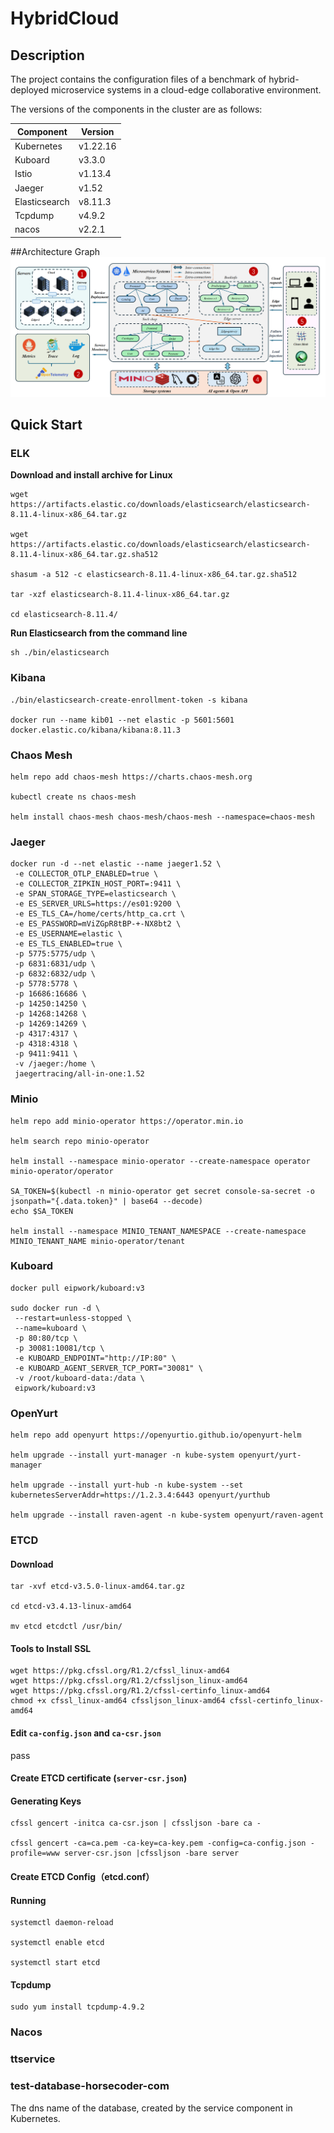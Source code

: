 # HybridCloud
## Description

The project contains the configuration files of a benchmark of hybrid-deployed microservice systems in a cloud-edge collaborative environment.

The versions of the components in the cluster are as follows:

| Component | Version | 
|-------|-------|
| Kubernetes | v1.22.16 |
| Kuboard | v3.3.0 |
|Istio |v1.13.4|
|Jaeger |v1.52|
|Elasticsearch | v8.11.3|
|Tcpdump | v4.9.2|
|nacos| v2.2.1|

##Architecture Graph
![architecture](image/1.png)
## Quick Start

### ELK

<strong>Download and install archive for Linux</strong>

```shell
wget https://artifacts.elastic.co/downloads/elasticsearch/elasticsearch-8.11.4-linux-x86_64.tar.gz

wget https://artifacts.elastic.co/downloads/elasticsearch/elasticsearch-8.11.4-linux-x86_64.tar.gz.sha512

shasum -a 512 -c elasticsearch-8.11.4-linux-x86_64.tar.gz.sha512

tar -xzf elasticsearch-8.11.4-linux-x86_64.tar.gz

cd elasticsearch-8.11.4/
```

<strong>Run Elasticsearch from the command line</strong>

```shell
sh ./bin/elasticsearch
```

### Kibana

```shell
./bin/elasticsearch-create-enrollment-token -s kibana

docker run --name kib01 --net elastic -p 5601:5601 docker.elastic.co/kibana/kibana:8.11.3
```

### Chaos Mesh

```shell
helm repo add chaos-mesh https://charts.chaos-mesh.org

kubectl create ns chaos-mesh

helm install chaos-mesh chaos-mesh/chaos-mesh --namespace=chaos-mesh
```

### Jaeger

```shell
docker run -d --net elastic --name jaeger1.52 \
 -e COLLECTOR_OTLP_ENABLED=true \
 -e COLLECTOR_ZIPKIN_HOST_PORT=:9411 \
 -e SPAN_STORAGE_TYPE=elasticsearch \
 -e ES_SERVER_URLS=https://es01:9200 \
 -e ES_TLS_CA=/home/certs/http_ca.crt \
 -e ES_PASSWORD=mViZGpR8tBP-+-NX8bt2 \
 -e ES_USERNAME=elastic \
 -e ES_TLS_ENABLED=true \
 -p 5775:5775/udp \
 -p 6831:6831/udp \
 -p 6832:6832/udp \
 -p 5778:5778 \
 -p 16686:16686 \
 -p 14250:14250 \
 -p 14268:14268 \
 -p 14269:14269 \
 -p 4317:4317 \
 -p 4318:4318 \
 -p 9411:9411 \
 -v /jaeger:/home \
 jaegertracing/all-in-one:1.52
```

### Minio

```shell
helm repo add minio-operator https://operator.min.io

helm search repo minio-operator

helm install --namespace minio-operator --create-namespace operator minio-operator/operator

SA_TOKEN=$(kubectl -n minio-operator get secret console-sa-secret -o jsonpath="{.data.token}" | base64 --decode)
echo $SA_TOKEN

helm install --namespace MINIO_TENANT_NAMESPACE --create-namespace MINIO_TENANT_NAME minio-operator/tenant
```

### Kuboard

```shell
docker pull eipwork/kuboard:v3

sudo docker run -d \
 --restart=unless-stopped \
 --name=kuboard \
 -p 80:80/tcp \
 -p 30081:10081/tcp \
 -e KUBOARD_ENDPOINT="http://IP:80" \
 -e KUBOARD_AGENT_SERVER_TCP_PORT="30081" \
 -v /root/kuboard-data:/data \
 eipwork/kuboard:v3
```

### OpenYurt

```shell
helm repo add openyurt https://openyurtio.github.io/openyurt-helm

helm upgrade --install yurt-manager -n kube-system openyurt/yurt-manager

helm upgrade --install yurt-hub -n kube-system --set kubernetesServerAddr=https://1.2.3.4:6443 openyurt/yurthub

helm upgrade --install raven-agent -n kube-system openyurt/raven-agent
```

### ETCD

#### Download

```shell
tar -xvf etcd-v3.5.0-linux-amd64.tar.gz

cd etcd-v3.4.13-linux-amd64

mv etcd etcdctl /usr/bin/

```

#### Tools to Install SSL

```shell
wget https://pkg.cfssl.org/R1.2/cfssl_linux-amd64 
wget https://pkg.cfssl.org/R1.2/cfssljson_linux-amd64 
wget https://pkg.cfssl.org/R1.2/cfssl-certinfo_linux-amd64 
chmod +x cfssl_linux-amd64 cfssljson_linux-amd64 cfssl-certinfo_linux-amd64
```

#### Edit `ca-config.json` and `ca-csr.json`

pass

#### Create ETCD certificate (`server-csr.json`)

#### Generating Keys

```shell
cfssl gencert -initca ca-csr.json | cfssljson -bare ca -

cfssl gencert -ca=ca.pem -ca-key=ca-key.pem -config=ca-config.json -profile=www server-csr.json |cfssljson -bare server
```

#### Create ETCD Config（etcd.conf）

#### Running

```shell
systemctl daemon-reload

systemctl enable etcd

systemctl start etcd
```

#### Tcpdump

```shell
sudo yum install tcpdump-4.9.2
```

### Nacos

### ttservice

### test-database-horsecoder-com

The dns name of the database, created by the service component in Kubernetes.